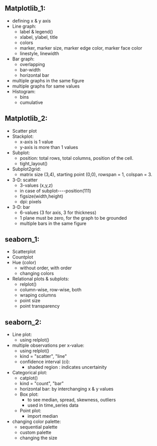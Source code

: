 ## Matplotlib_1:

* defining x & y axis
* Line graph:
    * label & legend()
    * xlabel, ylabel, title
    * colors
    * marker, marker size, marker edge color, marker face color
    * linestyle, linewidth
* Bar graph:
    * overlapping
    * bar-width
    * horizontal bar
* multiple graphs in the same figure
* multiple graphs for same values
* Histogram:
    * bins
    * cumulative

## Matplotlib_2:

* Scatter plot
* Stackplot:
    * x-axis is 1 value
    * y-axis is more than 1 values
* Subplot:
    * position:  total rows, total columns, position of the cell.
    * tight_layout()
* Subplot2grid:
    * matrix size (3,4), starting point (0,0), rowspan = 1, colspan = 3.
* 3-D: scatter
    * 3-values (x,y,z)
    * in case of subplot----position(111)
    * figsize(width,height)
    * dpi: pixels
* 3-D: bar
    * 6-values (3 for axis, 3 for thickness)
    * 1 plane must be zero, for the graph to be grounded
    * multiple bars in the same figure

## seaborn_1:

- Scatterplot
- Countplot
- Hue (color)
    - without order, with order
    - changing colors
- Relational plots & subplots:
    - relplot()
    - column-wise, row-wise, both
    - wraping columns
    - point size
    - point transparency

## seaborn_2:

- Line plot:
    - using relplot()
- multiple observations per x-value:
    - using relplot()
    - kind = "scatter", "line"
    - confidence interval (ci):
        - shaded region : indicates uncertainity
- Categorical plot:
    - catplot()
    - kind = "count", "bar" 
    - horizontal bar: by interchanging x & y values
    - Box plot:
        - to see median, spread, skewness, outliers
        - used in time_series data
    - Point plot:
        - import median
- changing color palette:
    - sequential palette
    - custom palette
    - changing the size
